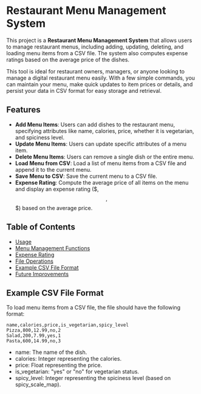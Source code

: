 # Restaurant Menu Management System

This project is a **Restaurant Menu Management System** that allows users to manage restaurant menus, including adding, updating, deleting, and loading menu items from a CSV file. The system also computes expense ratings based on the average price of the dishes.

This tool is ideal for restaurant owners, managers, or anyone looking to manage a digital restaurant menu easily. With a few simple commands, you can maintain your menu, make quick updates to item prices or details, and persist your data in CSV format for easy storage and retrieval.

## Features
- **Add Menu Items**: Users can add dishes to the restaurant menu, specifying attributes like name, calories, price, whether it is vegetarian, and spiciness level.
- **Update Menu Items**: Users can update specific attributes of a menu item.
- **Delete Menu Items**: Users can remove a single dish or the entire menu.
- **Load Menu from CSV**: Load a list of menu items from a CSV file and append it to the current menu.
- **Save Menu to CSV**: Save the current menu to a CSV file.
- **Expense Rating**: Compute the average price of all items on the menu and display an expense rating ($, $$, $$$) based on the average price.

## Table of Contents
- [Usage](#usage)
- [Menu Management Functions](#menu-management-functions)
- [Expense Rating](#expense-rating)
- [File Operations](#file-operations)
- [Example CSV File Format](#example-csv-file-format)
- [Future Improvements](#future-improvements)

## Example CSV File Format
To load menu items from a CSV file, the file should have the following format:
```
name,calories,price,is_vegetarian,spicy_level
Pizza,800,12.99,no,2
Salad,200,7.99,yes,1
Pasta,600,14.99,no,3
```

- name: The name of the dish.
- calories: Integer representing the calories.
- price: Float representing the price.
- is_vegetarian: "yes" or "no" for vegetarian status.
- spicy_level: Integer representing the spiciness level (based on spicy_scale_map).


